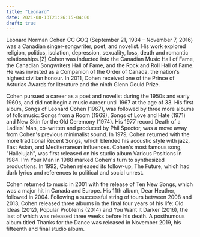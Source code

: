 ```yaml
---
title: "Leonard"
date: 2021-08-13T21:26:15-04:00
draft: true
---
```


Leonard Norman Cohen CC GOQ (September 21, 1934 – November 7, 2016) was a Canadian singer-songwriter, poet, and novelist. His work explored religion, politics, isolation, depression, sexuality, loss, death and romantic relationships.[2] Cohen was inducted into the Canadian Music Hall of Fame, the Canadian Songwriters Hall of Fame, and the Rock and Roll Hall of Fame. He was invested as a Companion of the Order of Canada, the nation's highest civilian honour. In 2011, Cohen received one of the Prince of Asturias Awards for literature and the ninth Glenn Gould Prize.

Cohen pursued a career as a poet and novelist during the 1950s and early 1960s, and did not begin a music career until 1967 at the age of 33. His first album, Songs of Leonard Cohen (1967), was followed by three more albums of folk music: Songs from a Room (1969), Songs of Love and Hate (1971) and New Skin for the Old Ceremony (1974). His 1977 record Death of a Ladies' Man, co-written and produced by Phil Spector, was a move away from Cohen's previous minimalist sound. In 1979, Cohen returned with the more traditional Recent Songs, which blended his acoustic style with jazz, East Asian, and Mediterranean influences. Cohen's most famous song, "Hallelujah", was first released on his studio album Various Positions in 1984. I'm Your Man in 1988 marked Cohen's turn to synthesized productions. In 1992, Cohen released its follow-up, The Future, which had dark lyrics and references to political and social unrest.

Cohen returned to music in 2001 with the release of Ten New Songs, which was a major hit in Canada and Europe. His 11th album, Dear Heather, followed in 2004. Following a successful string of tours between 2008 and 2013, Cohen released three albums in the final four years of his life: Old Ideas (2012), Popular Problems (2014) and You Want It Darker (2016), the last of which was released three weeks before his death. A posthumous album titled Thanks for the Dance was released in November 2019, his fifteenth and final studio album.